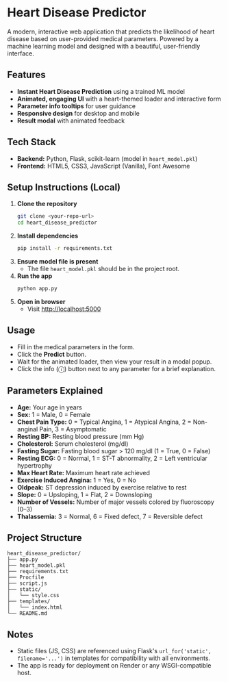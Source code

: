 # Heart Disease Predictor

A modern, interactive web application that predicts the likelihood of heart disease based on user-provided medical parameters. Powered by a machine learning model and designed with a beautiful, user-friendly interface.

## Features
- **Instant Heart Disease Prediction** using a trained ML model
- **Animated, engaging UI** with a heart-themed loader and interactive form
- **Parameter info tooltips** for user guidance
- **Responsive design** for desktop and mobile
- **Result modal** with animated feedback

## Tech Stack
- **Backend:** Python, Flask, scikit-learn (model in `heart_model.pkl`)
- **Frontend:** HTML5, CSS3, JavaScript (Vanilla), Font Awesome

## Setup Instructions (Local)
1. **Clone the repository**
   ```bash
   git clone <your-repo-url>
   cd heart_disease_predictor
   ```
2. **Install dependencies**
   ```bash
   pip install -r requirements.txt
   ```
3. **Ensure model file is present**
   - The file `heart_model.pkl` should be in the project root.
4. **Run the app**
   ```bash
   python app.py
   ```
5. **Open in browser**
   - Visit [http://localhost:5000](http://localhost:5000)

## Usage
- Fill in the medical parameters in the form.
- Click the **Predict** button.
- Wait for the animated loader, then view your result in a modal popup.
- Click the info (ⓘ) button next to any parameter for a brief explanation.

## Parameters Explained
- **Age:** Your age in years
- **Sex:** 1 = Male, 0 = Female
- **Chest Pain Type:** 0 = Typical Angina, 1 = Atypical Angina, 2 = Non-anginal Pain, 3 = Asymptomatic
- **Resting BP:** Resting blood pressure (mm Hg)
- **Cholesterol:** Serum cholesterol (mg/dl)
- **Fasting Sugar:** Fasting blood sugar > 120 mg/dl (1 = True, 0 = False)
- **Resting ECG:** 0 = Normal, 1 = ST-T abnormality, 2 = Left ventricular hypertrophy
- **Max Heart Rate:** Maximum heart rate achieved
- **Exercise Induced Angina:** 1 = Yes, 0 = No
- **Oldpeak:** ST depression induced by exercise relative to rest
- **Slope:** 0 = Upsloping, 1 = Flat, 2 = Downsloping
- **Number of Vessels:** Number of major vessels colored by fluoroscopy (0–3)
- **Thalassemia:** 3 = Normal, 6 = Fixed defect, 7 = Reversible defect

## Project Structure
```
heart_disease_predictor/
├── app.py
├── heart_model.pkl
├── requirements.txt
├── Procfile
├── script.js
├── static/
│   └── style.css
├── templates/
│   └── index.html
└── README.md
```

## Notes
- Static files (JS, CSS) are referenced using Flask's `url_for('static', filename='...')` in templates for compatibility with all environments.
- The app is ready for deployment on Render or any WSGI-compatible host.

